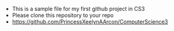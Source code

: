 - This is a sample file for my first github project in CS3
- Please clone this repository to your repo
- https://github.com/PrincessXeelynAArcon/ComputerScience3
